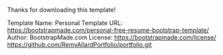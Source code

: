 Thanks for downloading this template!

Template Name: Personal
Template URL: https://bootstrapmade.com/personal-free-resume-bootstrap-template/
Author: BootstrapMade.com
License: https://bootstrapmade.com/license/
https://github.com/RemyAllardPortfolio/portfolio.git
